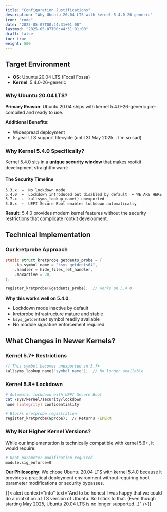 ```yaml
---
title: "Configuration Justifications"
description: "Why Ubuntu 20.04 LTS with kernel 5.4.0-26-generic"
icon: "code"
date: "2025-05-07T00:44:31+01:00"
lastmod: "2025-05-07T00:44:31+01:00"
draft: false
toc: true
weight: 500
---
```



## Target Environment

- **OS**: Ubuntu 20.04 LTS (Focal Fossa)
- **Kernel**: 5.4.0-26-generic



### Why Ubuntu 20.04 LTS?

**Primary Reason**: Ubuntu 20.04 ships with kernel 5.4.0-26-generic pre-compiled and ready to use.

**Additional Benefits**:
- Widespread deployment
- 5-year LTS support lifecycle (until 31 May 2025... I'm so sad)

### Why Kernel 5.4.0 Specifically?

Kernel 5.4.0 sits in a **unique security window** that makes rootkit development straightforward:

#### The Security Timeline
```
5.3.x  ←  No lockdown mode
5.4.0  ←  Lockdown introduced but disabled by default  ← WE ARE HERE
5.7.x  ←  kallsyms_lookup_name() unexported
5.8.x  ←  UEFI Secure Boot enables lockdown automatically
```

**Result**: 5.4.0 provides modern kernel features without the security restrictions that complicate rootkit development.

## Technical Implementation

### Our kretprobe Approach
```c
static struct kretprobe getdents_probe = {
    .kp.symbol_name = "ksys_getdents64",
    .handler = hide_files_ret_handler,
    .maxactive = 20,
};

register_kretprobe(&getdents_probe);  // Works on 5.4.0
```

**Why this works well on 5.4.0**:
- Lockdown mode inactive by default
- kretprobe infrastructure mature and stable
- `ksys_getdents64` symbol readily available
- No module signature enforcement required

## What Changes in Newer Kernels?

### Kernel 5.7+ Restrictions
```c
// This symbol becomes unexported in 5.7+
kallsyms_lookup_name("symbol_name");  // No longer available
```

### Kernel 5.8+ Lockdown
```bash
# Automatic lockdown with UEFI Secure Boot
cat /sys/kernel/security/lockdown
none [integrity] confidentiality

# Blocks kretprobe registration
register_kretprobe(&probe);  // Returns -EPERM
```

### Why Not Higher Kernel Versions?

While our implementation is technically compatible with kernel 5.6+, it would require:

```bash
# Boot parameter modification required
module.sig_enforce=0
```

**Our Philosophy**: We chose Ubuntu 20.04 LTS with kernel 5.4.0 because it provides a practical deployment environment without requiring boot parameter modifications or security bypasses.

{{< alert context="info" text="And to be honest I was happy that we could do a rootkit on a LTS version of Ubuntu. So I stick to that. (Even though starting May 2025, Ubuntu 20.04 LTS is no longer supported...)" />}}
